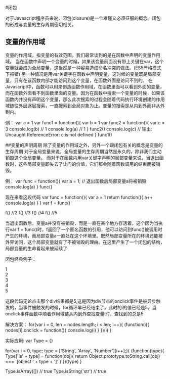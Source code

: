 #闭包

对于Javascript程序员来说，闭包(closure)是一个难懂又必须征服的概念。闭包的形成与变量的生存周期密切相关。

## 变量的作用域
变量的作用域，指变量的有效范围。我们最常谈到的是在函数中声明的变量作用域。
当在函数中声明一个变量的时候，如果该变量前面没有带上关键在var，这个变量就会成为全局变量，这当然是一种容易造成命名冲突的做法。(ES5严格模式下报错)
另一种情况是用var关键字在函数中声明变量，这时候的变量既是局部变量，只有在该函数内部才能访问到这个变量，在函数外面是访问不到的。
在Javascript中，函数可以用来创造函数作用域，在函数里面可以看到外面的变量，而在函数外面看不到函数里面的变量。因为在函数中搜索一个变量的时候，如果该函数内并没有声明这个变量，那么此次搜索的过程会随着代码执行环境创建的作用域链往外层逐层搜索，一直搜索到全局对象为止。变量的搜索是从内到外而非从外到内。

例：
var a = 1
var func1 = function(){
    var b = 1
    var func2 = function(){
        var c = 3
        console.log(b)  // 1
        console.log(a)  // 1
    }
    func2()
    console.log(c)  // 输出: Uncaught ReferenceError: c is not defined
}
func1()

##变量的声明周期
除了变量的作用域之外，另外一个跟闭包有关的概念是变量的生存周期
对于全局变量来说，全局变量的生存周期当然是永久的，除非我们主动销毁这个全局变量。
而对于在函数内用var关键字声明的局部变量来说，当退出函数时，这些局部变量即失去了让门的价值，它们都会随着函数调用的结束而被销毁。

例：
var func = function(){
    var a = 1;      // 退出函数后局部变量a将被销毁
    console.log(a)
}
func()

现在来看这段代码
var func = function(){
    var a = 1
    return function(){
        a++
        console.log(a)
    }
}
var f = func()

f() //2
f() //3
f() //4
f() //5

当退出函数后，变量a并没有被销毁，而是一直在某个地方存活着。这个因为当执行var f = func()时，f返回了一个匿名函数的引用，他可以访问到func()被调用时产生的环境，而局部变量a一直处在这个环境里。既然局部变量所在的环境还能被外界访问，这个局部变量就有了不被销毁的理由。在这里产生了一个闭包的结构，局部变量的生命看起来被延续了

闭包经典例子：
<div>1</div>
<div>2</div>
<div>3</div>
<div>4</div>
<div>5</div>

<script>
    var nodes = document.getElementsByTagName('div')

    for(var i = 0, len = nodes.length; i < len; i++){
        nodes[i].onclick = function(){
            console.log(i)
        }
    }
</script>

这段代码无论点击那个div结果都是5,这是因为div节点的onclick事件是被异步触发的，当事件被触发的时候，for循环早已经结束了，此时的i的值已经是5，当onclick事件函数中顺着作用域链从内到外查找变量i时，查找到的总是5

解决方案：
for(var i = 0, len = nodes.length; i < len; i++){
    (function(i){
        nodes[i].onclick = function(){
            console.log(i)
        }
    })(i)
}

实际应用:
var Type = {}

for(var i = 0, type; type = ['String', 'Array', 'Number'][i++];){
    (function(type){
        Type['is' + type] = function(obj){
            return Object.prototype.toString.call(obj) === '[object ' + type + ']'
        }
    })(type)
}

Type.isArray([])    // true
Type.isString('str')    // true
